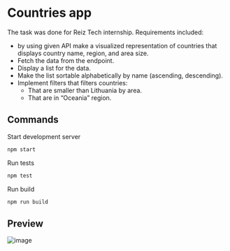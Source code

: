 # Countries app

The task was done for Reiz Tech internship.
Requirements included:

- by using given API make a visualized representation of countries that displays country name, region, and area size.
- Fetch the data from the endpoint.
- Display a list for the data.
- Make the list sortable alphabetically by name (ascending, descending).
- Implement filters that filters countries:
  - That are smaller than Lithuania by area.
  - That are in “Oceania” region.

## Commands

Start development server

```bash
npm start
```

Run tests

```bash
npm test
```

Run build

```bash
npm run build
```

## Preview
![image](https://user-images.githubusercontent.com/75926838/220109731-727f6fa1-f64d-4435-9d3d-371abab05d64.png)

